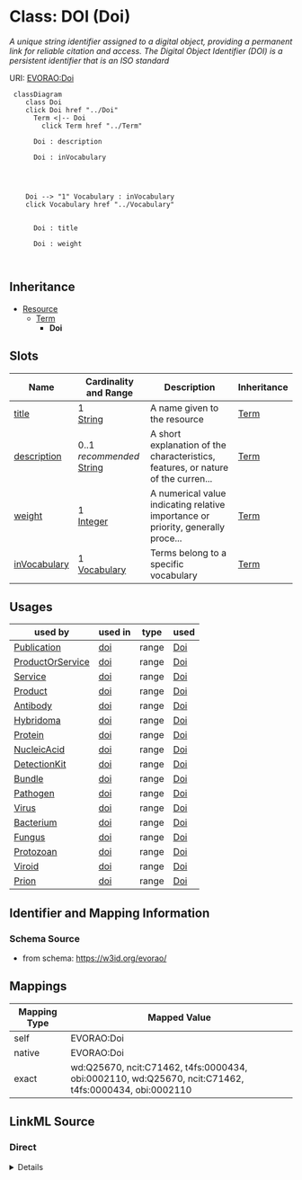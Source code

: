 

# Class: DOI (Doi) 


_A unique string identifier assigned to a digital object, providing a permanent link for reliable citation and access.  The Digital Object Identifier (DOI) is a persistent identifier that is an ISO standard_





URI: [EVORAO:Doi](https://w3id.org/evorao/Doi)






```mermaid
 classDiagram
    class Doi
    click Doi href "../Doi"
      Term <|-- Doi
        click Term href "../Term"
      
      Doi : description
        
      Doi : inVocabulary
        
          
    
    
    Doi --> "1" Vocabulary : inVocabulary
    click Vocabulary href "../Vocabulary"

        
      Doi : title
        
      Doi : weight
        
      
```





## Inheritance
* [Resource](Resource.md)
    * [Term](Term.md)
        * **Doi**



## Slots

| Name | Cardinality and Range | Description | Inheritance |
| ---  | --- | --- | --- |
| [title](title.md) | 1 <br/> [String](String.md) | A name given to the resource | [Term](Term.md) |
| [description](description.md) | 0..1 _recommended_ <br/> [String](String.md) | A short explanation of the characteristics, features, or nature of the curren... | [Term](Term.md) |
| [weight](weight.md) | 1 <br/> [Integer](Integer.md) | A numerical value indicating relative importance or priority, generally proce... | [Term](Term.md) |
| [inVocabulary](inVocabulary.md) | 1 <br/> [Vocabulary](Vocabulary.md) | Terms belong to a specific vocabulary | [Term](Term.md) |





## Usages

| used by | used in | type | used |
| ---  | --- | --- | --- |
| [Publication](Publication.md) | [doi](doi.md) | range | [Doi](Doi.md) |
| [ProductOrService](ProductOrService.md) | [doi](doi.md) | range | [Doi](Doi.md) |
| [Service](Service.md) | [doi](doi.md) | range | [Doi](Doi.md) |
| [Product](Product.md) | [doi](doi.md) | range | [Doi](Doi.md) |
| [Antibody](Antibody.md) | [doi](doi.md) | range | [Doi](Doi.md) |
| [Hybridoma](Hybridoma.md) | [doi](doi.md) | range | [Doi](Doi.md) |
| [Protein](Protein.md) | [doi](doi.md) | range | [Doi](Doi.md) |
| [NucleicAcid](NucleicAcid.md) | [doi](doi.md) | range | [Doi](Doi.md) |
| [DetectionKit](DetectionKit.md) | [doi](doi.md) | range | [Doi](Doi.md) |
| [Bundle](Bundle.md) | [doi](doi.md) | range | [Doi](Doi.md) |
| [Pathogen](Pathogen.md) | [doi](doi.md) | range | [Doi](Doi.md) |
| [Virus](Virus.md) | [doi](doi.md) | range | [Doi](Doi.md) |
| [Bacterium](Bacterium.md) | [doi](doi.md) | range | [Doi](Doi.md) |
| [Fungus](Fungus.md) | [doi](doi.md) | range | [Doi](Doi.md) |
| [Protozoan](Protozoan.md) | [doi](doi.md) | range | [Doi](Doi.md) |
| [Viroid](Viroid.md) | [doi](doi.md) | range | [Doi](Doi.md) |
| [Prion](Prion.md) | [doi](doi.md) | range | [Doi](Doi.md) |






## Identifier and Mapping Information







### Schema Source


* from schema: https://w3id.org/evorao/




## Mappings

| Mapping Type | Mapped Value |
| ---  | ---  |
| self | EVORAO:Doi |
| native | EVORAO:Doi |
| exact | wd:Q25670, ncit:C71462, t4fs:0000434, obi:0002110, wd:Q25670, ncit:C71462, t4fs:0000434, obi:0002110 |







## LinkML Source

<!-- TODO: investigate https://stackoverflow.com/questions/37606292/how-to-create-tabbed-code-blocks-in-mkdocs-or-sphinx -->

### Direct

<details>
```yaml
name: Doi
description: A unique string identifier assigned to a digital object, providing a
  permanent link for reliable citation and access.  The Digital Object Identifier
  (DOI) is a persistent identifier that is an ISO standard
title: DOI
from_schema: https://w3id.org/evorao/
exact_mappings:
- wd:Q25670
- ncit:C71462
- t4fs:0000434
- obi:0002110
- wd:Q25670
- ncit:C71462
- t4fs:0000434
- obi:0002110
is_a: Term

```
</details>

### Induced

<details>
```yaml
name: Doi
description: A unique string identifier assigned to a digital object, providing a
  permanent link for reliable citation and access.  The Digital Object Identifier
  (DOI) is a persistent identifier that is an ISO standard
title: DOI
from_schema: https://w3id.org/evorao/
exact_mappings:
- wd:Q25670
- ncit:C71462
- t4fs:0000434
- obi:0002110
- wd:Q25670
- ncit:C71462
- t4fs:0000434
- obi:0002110
is_a: Term
attributes:
  title:
    name: title
    description: A name given to the resource
    title: title
    comments:
    - 'The title of the item should be as short and descriptive as possible. E.g.
      for virus products it should basically be based on the following Pattern: ''Virus
      name'', ''virus host type'', ''collection year'', ''country of collection''
      ex ''suspected epidemiological origin'', ''genotype'', ''strain'', ''variant
      name or specific feature'
    from_schema: https://w3id.org/evorao/
    exact_mappings:
    - schema:name
    - rdfs:label
    rank: 1000
    slot_uri: dct:title
    alias: title
    owner: Doi
    domain_of:
    - Term
    - Dataset
    - DataService
    - Publication
    - License
    - Certification
    range: string
    required: true
    multivalued: false
  description:
    name: description
    description: A short explanation of the characteristics, features, or nature of
      the current item
    title: description
    comments:
    - Describe this item in few lines. This description will serve as a summary to
      present the resource.
    from_schema: https://w3id.org/evorao/
    exact_mappings:
    - schema:description
    close_mappings:
    - schema:description
    rank: 1000
    slot_uri: dct:description
    alias: description
    owner: Doi
    domain_of:
    - Term
    - Dataset
    - DataService
    - PersonOrOrganization
    - File
    - ContactPoint
    - License
    - Certification
    range: string
    required: false
    recommended: true
    multivalued: false
  weight:
    name: weight
    description: A numerical value indicating relative importance or priority, generally
      processed in ascending order. This weight helps prioritize content when organizing
      or processing data. Its value can be negative, with a default set to 0
    title: weight
    comments:
    - The lowest weighted Data providers are triggered first, this may be usefull
      to populate at first entities that are referenced by others (e.g. Version ahead
      of Rank ahead of Taxon)
    from_schema: https://w3id.org/evorao/
    close_mappings:
    - adms:status
    rank: 1000
    ifabsent: int(0)
    alias: weight
    owner: Doi
    domain_of:
    - Term
    - DataProvider
    range: integer
    required: true
    multivalued: false
  inVocabulary:
    name: inVocabulary
    description: Terms belong to a specific vocabulary
    title: in Vocabulary
    from_schema: https://w3id.org/evorao/
    close_mappings:
    - wdp:P972
    related_mappings:
    - dct:isReferencedBy
    broad_mappings:
    - dct:isPartOf
    rank: 1000
    alias: inVocabulary
    owner: Doi
    domain_of:
    - Term
    range: Vocabulary
    required: true
    multivalued: false

```
</details>